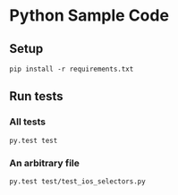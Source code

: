# Python Sample Code

## Setup

```
pip install -r requirements.txt
```

## Run tests
### All tests

```
py.test test
```

### An arbitrary file

```
py.test test/test_ios_selectors.py
```
